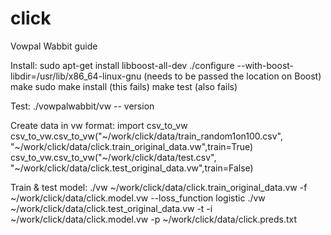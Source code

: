 # click


Vowpal Wabbit guide

Install:
sudo apt-get install libboost-all-dev
./configure --with-boost-libdir=/usr/lib/x86_64-linux-gnu​ (needs to be passed the location on Boost)
make
sudo make install (this fails)
make test (also fails)

Test:
./vowpalwabbit/vw -- version

Create data in vw format:
import csv_to_vw
csv_to_vw.csv_to_vw("~/work/click/data/train_random1on100.csv", "~/work/click/data/click.train_original_data.vw",train=True)
csv_to_vw.csv_to_vw("~/work/click/data/test.csv", "~/work/click/data/click.test_original_data.vw",train=False)


Train & test model:
./vw ~/work/click/data/click.train_original_data.vw -f ~/work/click/data/click.model.vw --loss_function logistic
./vw ~/work/click/data/click.test_original_data.vw -t -i ~/work/click/data/click.model.vw -p ~/work/click/data/click.preds.txt
